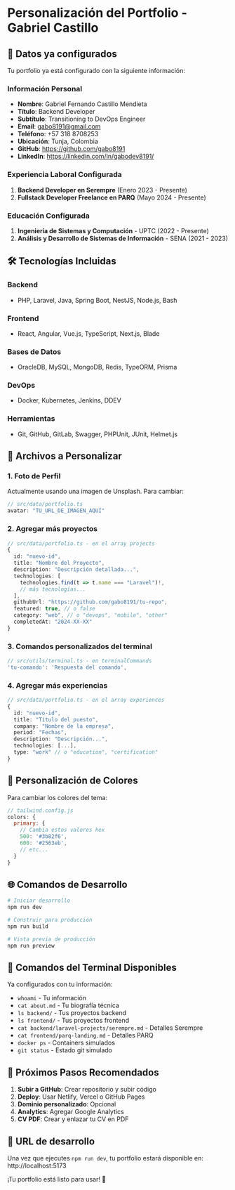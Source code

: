 # Personalización del Portfolio - Gabriel Castillo

## 🎯 Datos ya configurados

Tu portfolio ya está configurado con la siguiente información:

### Información Personal
- **Nombre**: Gabriel Fernando Castillo Mendieta
- **Título**: Backend Developer
- **Subtítulo**: Transitioning to DevOps Engineer
- **Email**: gabo8191@gmail.com
- **Teléfono**: +57 318 8708253
- **Ubicación**: Tunja, Colombia
- **GitHub**: https://github.com/gabo8191
- **LinkedIn**: https://linkedin.com/in/gabodev8191/

### Experiencia Laboral Configurada
1. **Backend Developer en Serempre** (Enero 2023 - Presente)
2. **Fullstack Developer Freelance en PARQ** (Mayo 2024 - Presente)

### Educación Configurada
1. **Ingeniería de Sistemas y Computación** - UPTC (2022 - Presente)
2. **Análisis y Desarrollo de Sistemas de Información** - SENA (2021 - 2023)

## 🛠️ Tecnologías Incluidas

### Backend
- PHP, Laravel, Java, Spring Boot, NestJS, Node.js, Bash

### Frontend
- React, Angular, Vue.js, TypeScript, Next.js, Blade

### Bases de Datos
- OracleDB, MySQL, MongoDB, Redis, TypeORM, Prisma

### DevOps
- Docker, Kubernetes, Jenkins, DDEV

### Herramientas
- Git, GitHub, GitLab, Swagger, PHPUnit, JUnit, Helmet.js

## 📂 Archivos a Personalizar

### 1. Foto de Perfil
Actualmente usando una imagen de Unsplash. Para cambiar:
```typescript
// src/data/portfolio.ts
avatar: "TU_URL_DE_IMAGEN_AQUÍ"
```

### 2. Agregar más proyectos
```typescript
// src/data/portfolio.ts - en el array projects
{
  id: "nuevo-id",
  title: "Nombre del Proyecto",
  description: "Descripción detallada...",
  technologies: [
    technologies.find(t => t.name === "Laravel")!,
    // más tecnologías...
  ],
  githubUrl: "https://github.com/gabo8191/tu-repo",
  featured: true, // o false
  category: "web", // o "devops", "mobile", "other"
  completedAt: "2024-XX-XX"
}
```

### 3. Comandos personalizados del terminal
```typescript
// src/utils/terminal.ts - en terminalCommands
'tu-comando': 'Respuesta del comando',
```

### 4. Agregar más experiencias
```typescript
// src/data/portfolio.ts - en el array experiences
{
  id: "nuevo-id",
  title: "Título del puesto",
  company: "Nombre de la empresa",
  period: "Fechas",
  description: "Descripción...",
  technologies: [...],
  type: "work" // o "education", "certification"
}
```

## 🎨 Personalización de Colores

Para cambiar los colores del tema:
```javascript
// tailwind.config.js
colors: {
  primary: {
    // Cambia estos valores hex
    500: '#3b82f6',
    600: '#2563eb',
    // etc...
  }
}
```

## 🌐 Comandos de Desarrollo

```bash
# Iniciar desarrollo
npm run dev

# Construir para producción
npm run build

# Vista previa de producción
npm run preview
```

## 🔧 Comandos del Terminal Disponibles

Ya configurados con tu información:
- `whoami` - Tu información
- `cat about.md` - Tu biografía técnica
- `ls backend/` - Tus proyectos backend
- `ls frontend/` - Tus proyectos frontend
- `cat backend/laravel-projects/serempre.md` - Detalles Serempre
- `cat frontend/parq-landing.md` - Detalles PARQ
- `docker ps` - Containers simulados
- `git status` - Estado git simulado

## 📝 Próximos Pasos Recomendados

1. **Subir a GitHub**: Crear repositorio y subir código
2. **Deploy**: Usar Netlify, Vercel o GitHub Pages
3. **Dominio personalizado**: Opcional
4. **Analytics**: Agregar Google Analytics
5. **CV PDF**: Crear y enlazar tu CV en PDF

## 🚀 URL de desarrollo

Una vez que ejecutes `npm run dev`, tu portfolio estará disponible en:
http://localhost:5173

¡Tu portfolio está listo para usar! 🎉
